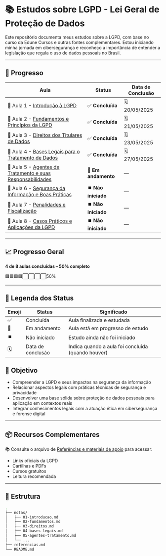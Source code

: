 # 📚 Estudos sobre LGPD - Lei Geral de Proteção de Dados

Este repositório documenta meus estudos sobre a LGPD, com base no curso da Edune Cursos e outras fontes complementares. Estou iniciando minha jornada em cibersegurança e reconheço a importância de entender a legislação que regula o uso de dados pessoais no Brasil.

---

## 📅 Progresso


| Aula | Status | Data de Conclusão |
|------|--------|-------------------|
| 📘 Aula 1 - [Introdução à LGPD](./notas/01-introducao.md) | ✅ **Concluída** | 🗓️ 20/05/2025 |
| 📘 Aula 2 - [Fundamentos e Princípios da LGPD](./notas/02-fundamentos.md)| ✅ **Concluída** | 🗓️ 21/05/2025 |
| 📘 Aula 3 - [Direitos dos Titulares de Dados](./notas/03-direitos.md) | ✅ **Concluída** | 🗓️ 23/05/2025 |
| 📘 Aula 4 - [Bases Legais para o Tratamento de Dados](./notas/04-bases-legais.md) | ✅ **Concluída** | 🗓️ 27/05/2025 |
| 📘 Aula 5 - [Agentes de Tratamento e suas Responsabilidades](./notas/05-agentes.md) | 🔄 **Em andamento** | — |
| 📘 Aula 6 - [Segurança da Informação e Boas Práticas](./notas/06-seguranca.md) | ⏹️ **Não iniciado** | — |
| 📘 Aula 7 - [Penalidades e Fiscalização](./notas/07-penalidades.md) | ⏹️ **Não iniciado** | — |
| 📘 Aula 8 - [Casos Práticos e Aplicações da LGPD](./notas/08-casos-praticos.md) | ⏹️ **Não iniciado** | — |

---

## 📈 Progresso Geral

**4 de 8 aulas concluídas – 50% completo**

🟩🟩🟩🟩⬜⬜⬜⬜50%

---

## 📘 Legenda dos Status

| Emoji | Status          | Significado                                           |
|-------|------------------|-------------------------------------------------------|
| ✅    | Concluída         | Aula finalizada e estudada                           |
| 🔄    | Em andamento      | Aula está em progresso de estudo                     |
| ⏹️    | Não iniciado      | Estudo ainda não foi iniciado                        |
| 🗓️    | Data de conclusão | Indica quando a aula foi concluída (quando houver)  |

## 🧠 Objetivo

- Compreender a LGPD e seus impactos na segurança da informação
- Relacionar aspectos legais com práticas técnicas de segurança e privacidade
- Desenvolver uma base sólida sobre proteção de dados pessoais para aplicação em contextos reais
- Integrar conhecimentos legais com a atuação ética em cibersegurança e forense digital

---

## 📦 Recursos Complementares

📚 Consulte o arquivo de [Referências e materiais de apoio](./referencias.md) para acessar:

- Links oficiais da LGPD  
- Cartilhas e PDFs  
- Cursos gratuitos  
- Leitura recomendada

---

## 📁 Estrutura

```bash
.
├── notas/
│   ├── 01-introducao.md
│   ├── 02-fundamentos.md
│   ├── 03-direitos.md
│   ├── 04-bases-legais.md
│   ├── 05-agentes-tratamento.md
│   └── ...
├── referencias.md
└── README.md
